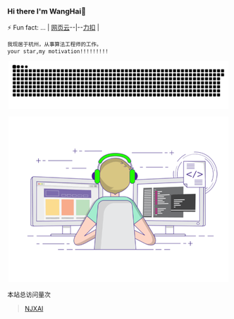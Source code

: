 ### Hi there I'm WangHai👋
⚡ Fun fact: ...
| [网页云](https://music.163.com/#/artist?id=34400358)--|--[力扣](https://leetcode-cn.com/u/wanghai_nihao/) |
```
我现居于杭州，从事算法工程师的工作。
your star,my motivation!!!!!!!!!
```
<p align="center">
<img width="500" src="https://github.com/Happleasei/Happleasei/blob/main/github-snake.svg" />
</p>
<p align="center">
<img width="500" src="https://github.com/Happleasei/Happleasei/blob/main/gif3.gif" />
</p>

<script async src="//busuanzi.ibruce.info/busuanzi/2.3/busuanzi.pure.mini.js"></script>
<span id="busuanzi_container_site_pv">本站总访问量<span id="busuanzi_value_site_pv"></span>次</span>

> [NJXAI](https://njxai.top)

